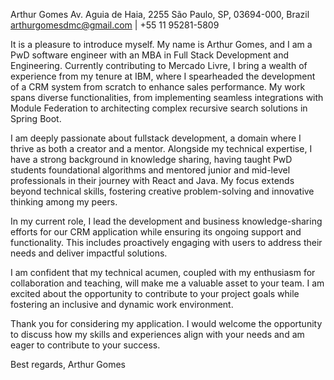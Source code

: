 
Arthur Gomes
Av. Aguia de Haia, 2255
São Paulo, SP, 03694-000, Brazil
arthurgomesdmc@gmail.com | +55 11 95281-5809

It is a pleasure to introduce myself. My name is Arthur Gomes, and I am a PwD software engineer with an MBA in Full Stack Development and Engineering. Currently contributing to Mercado Livre, I bring a wealth of experience from my tenure at IBM, where I spearheaded the development of a CRM system from scratch to enhance sales performance. My work spans diverse functionalities, from implementing seamless integrations with Module Federation to architecting complex recursive search solutions in Spring Boot.

I am deeply passionate about fullstack development, a domain where I thrive as both a creator and a mentor. Alongside my technical expertise, I have a strong background in knowledge sharing, having taught PwD students foundational algorithms and mentored junior and mid-level professionals in their journey with React and Java. My focus extends beyond technical skills, fostering creative problem-solving and innovative thinking among my peers.

In my current role, I lead the development and business knowledge-sharing efforts for our CRM application while ensuring its ongoing support and functionality. This includes proactively engaging with users to address their needs and deliver impactful solutions.

I am confident that my technical acumen, coupled with my enthusiasm for collaboration and teaching, will make me a valuable asset to your team. I am excited about the opportunity to contribute to your project goals while fostering an inclusive and dynamic work environment.

Thank you for considering my application. I would welcome the opportunity to discuss how my skills and experiences align with your needs and am eager to contribute to your success.

Best regards,
Arthur Gomes